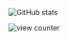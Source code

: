 ![GitHub stats](https://github-readme-stats.vercel.app/api?username=jdx&theme=synthwave&show_icons=true&disable_animations=true&rank_icon=percentile&hide_title=true)

![view counter](https://komarev.com/ghpvc/?username=jdx&color=blueviolet)
